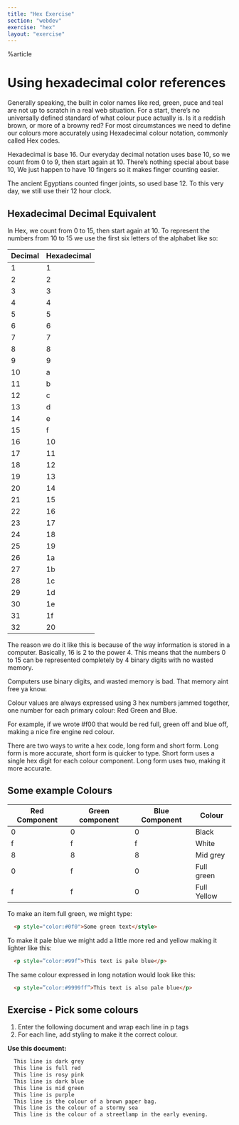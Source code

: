 ```yaml
---
title: "Hex Exercise"
section: "webdev"
exercise: "hex"
layout: "exercise"
---
```


%article




# Using hexadecimal color references

Generally speaking, the built in color names like red, green, puce and teal are not up to scratch in a real web situation. For a start, there’s no universally defined standard of what colour puce actually is. Is it a reddish brown, or more of a browny red? For most circumstances we need to define our colours more accurately using Hexadecimal colour notation, commonly called Hex codes.

Hexadecimal is base 16. Our everyday decimal notation uses base 10, so we count from 0 to 9, then start again at 10. There’s nothing special about base 10, We just happen to have 10 fingers so it makes finger counting easier.

The ancient Egyptians counted finger joints, so used base 12. To this very day, we still use their 12 hour clock.


## Hexadecimal Decimal Equivalent

In Hex, we count from 0 to 15, then start again at 10. To represent the numbers from 10 to 15 we use the first six letters of the alphabet like so:

Decimal | Hexadecimal
---     | ---
1       | 1
2       | 2
3       | 3
4       | 4
5       | 5
6       | 6
7       | 7
8       | 8
9       | 9
10      | a
11      | b
12      | c
13      | d
14      | e
15      | f
16      | 10
17      | 11
18      | 12
19      | 13
20      | 14
21      | 15
22      | 16
23      | 17
24      | 18
25      | 19
26      | 1a
27      | 1b
28      | 1c
29      | 1d
30      | 1e
31      | 1f
32      | 20

The reason we do it like this is because of the way information is stored in a computer. Basically, 16 is 2 to the power 4. This means that the numbers 0 to 15 can be represented completely by 4 binary digits with no wasted memory.

Computers use binary digits, and wasted memory is bad. That memory aint free ya know.

Colour values are always expressed using 3 hex numbers jammed together, one number for each primary colour: Red Green and Blue.

For example, if we wrote #f00 that would be red full, green off and blue off, making a nice fire engine red colour.

There are two ways to write a hex code, long form and short form. Long form is more accurate, short form is quicker to type.  Short form uses a single hex digit for each colour component. Long form uses two, making it more accurate.

## Some example Colours

Red Component | Green component | Blue Component | Colour
------------- | --------------- | -------------- | --------
0             | 0               | 0              | Black
f             | f               | f              | White
8             | 8               | 8              | Mid grey
0             | f               | 0              | Full green
f             | f               | 0              | Full Yellow

To make an item full green, we might type:

```html
  <p style="color:#0f0">Some green text</style>
```





To make it pale blue we might add a little more red and yellow making it lighter like this:

```html
  <p style=”color:#99f”>This text is pale blue</p>
```





The same colour expressed in long notation would look like this:

```html
  <p style=”color:#9999ff”>This text is also pale blue</p>
```






## Exercise - Pick some colours

1. Enter the following document and wrap each line in p tags
2. For each line, add styling to make it the correct colour.

**Use this document:**


```html
  This line is dark grey
  This line is full red
  This line is rosy pink
  This line is dark blue
  This line is mid green
  This line is purple
  This line is the colour of a brown paper bag.
  This line is the colour of a stormy sea
  This line is the colour of a streetlamp in the early evening.

```




